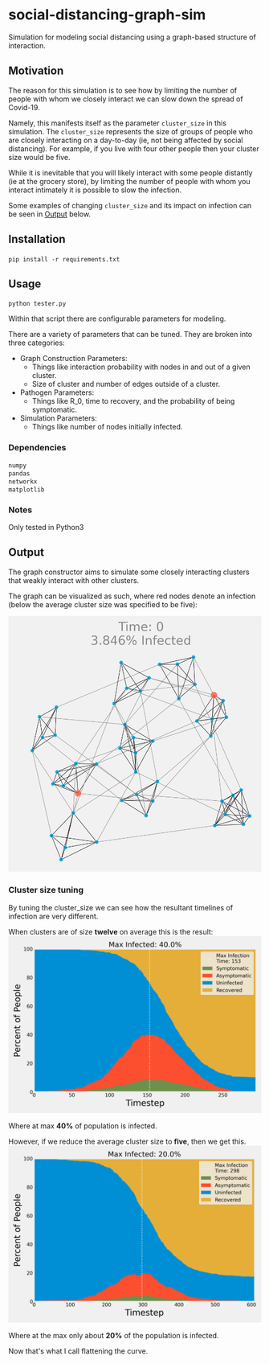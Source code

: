 # social-distancing-graph-sim
Simulation for modeling social distancing using a graph-based structure of interaction.

## Motivation
The reason for this simulation is to see how by limiting the number of people with whom we closely interact we can slow down the spread of Covid-19.

Namely, this manifests itself as the parameter `cluster_size` in this simulation. The `cluster_size` represents the size of groups of people who are closely interacting on a day-to-day (ie, not being affected by social distancing). For example, if you live with four other people then your cluster size would be five.

While it is inevitable that you will likely interact with some people distantly (ie at the grocery store), by limiting the number of people with whom you interact intimately it is possible to slow the infection.

Some examples of changing `cluster_size` and its impact on infection can be seen in [Output](#output) below.

## Installation
`pip install -r requirements.txt`

## Usage

`python tester.py`

Within that script there are configurable parameters for modeling.

There are a variety of parameters that can be tuned. They are broken into three categories:
 - Graph Construction Parameters:
   - Things like interaction probability with nodes in and out of a given cluster.
   - Size of cluster and number of edges outside of a cluster.
 - Pathogen Parameters:
   - Things like R_0, time to recovery, and the probability of being symptomatic.
 - Simulation Parameters:
   - Things like number of nodes initially infected.


### Dependencies
```
numpy
pandas
networkx
matplotlib
```
### Notes
Only tested in Python3


## Output
The graph constructor aims to simulate some closely interacting clusters that weakly interact with other clusters.

The graph can be visualized as such, where red nodes denote an infection (below the average cluster size was specified to be five):

![Cluster size 8 Simulation](figures/graph.png)

### Cluster size tuning
By tuning the cluster_size we can see how the resultant timelines of infection are very different.

When clusters are of size __twelve__ on average this is the result:
![Cluster size 12 Simulation](figures/cluster_12.png)

Where at max __40%__ of population is infected.


However, if we reduce the average cluster size to __five__, then we get this.
![Cluster size 5 Simulation](figures/cluster_5_new.png)

Where at the max only about __20%__ of the population is infected.

Now that's what I call flattening the curve.
